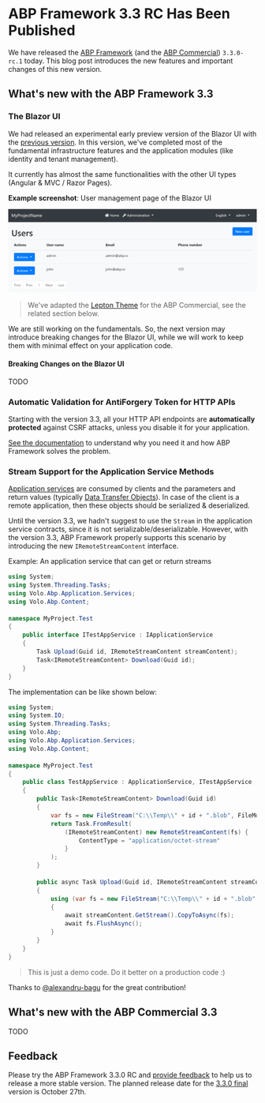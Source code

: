 # ABP Framework 3.3 RC Has Been Published

We have released the [ABP Framework](https://abp.io/) (and the [ABP Commercial](https://commercial.abp.io/)) `3.3.0-rc.1` today. This blog post introduces the new features and important changes of this new version.

## What's new with the ABP Framework 3.3

### The Blazor UI

We had released an experimental early preview version of the Blazor UI with the [previous version](https://blog.abp.io/abp/ABP-Framework-ABP-Commercial-3.2-RC-With-The-New-Blazor-UI). In this version, we've completed most of the fundamental infrastructure features and the application modules (like identity and tenant management).

It currently has almost the same functionalities with the other UI types (Angular & MVC / Razor Pages).

**Example screenshot**: User management page of the Blazor UI

![abp-blazor-ui](abp-blazor-ui.png)

> We've adapted the [Lepton Theme](https://commercial.abp.io/themes) for the ABP Commercial, see the related section below.

We are still working on the fundamentals. So, the next version may introduce breaking changes for the Blazor UI, while we will work to keep them with minimal effect on your application code.

#### Breaking Changes on the Blazor UI

TODO

### Automatic Validation for AntiForgery Token for HTTP APIs

Starting with the version 3.3, all your HTTP API endpoints are **automatically protected** against CSRF attacks, unless you disable it for your application.

[See the documentation](https://github.com/abpframework/abp/blob/dev/docs/en/CSRF-Anti-Forgery.md) to understand why you need it and how ABP Framework solves the problem.

### Stream Support for the Application Service Methods

[Application services](https://docs.abp.io/en/abp/latest/Application-Services) are consumed by clients and the parameters and return values (typically [Data Transfer Objects](https://docs.abp.io/en/abp/latest/Data-Transfer-Objects)). In case of the client is a remote application, then these objects should be serialized & deserialized.

Until the version 3.3, we hadn't suggest to use the `Stream` in the application service contracts, since it is not serializable/deserializable. However, with the version 3.3, ABP Framework properly supports this scenario by introducing the new `IRemoteStreamContent` interface.

Example: An application service that can get or return streams

````csharp
using System;
using System.Threading.Tasks;
using Volo.Abp.Application.Services;
using Volo.Abp.Content;

namespace MyProject.Test
{
    public interface ITestAppService : IApplicationService
    {
        Task Upload(Guid id, IRemoteStreamContent streamContent);
        Task<IRemoteStreamContent> Download(Guid id);
    }
}
````

The implementation can be like shown below:

````csharp
using System;
using System.IO;
using System.Threading.Tasks;
using Volo.Abp;
using Volo.Abp.Application.Services;
using Volo.Abp.Content;

namespace MyProject.Test
{
    public class TestAppService : ApplicationService, ITestAppService
    {
        public Task<IRemoteStreamContent> Download(Guid id)
        {
            var fs = new FileStream("C:\\Temp\\" + id + ".blob", FileMode.OpenOrCreate);
            return Task.FromResult(
                (IRemoteStreamContent) new RemoteStreamContent(fs) {
                    ContentType = "application/octet-stream" 
                }
            );
        }

        public async Task Upload(Guid id, IRemoteStreamContent streamContent)
        {
            using (var fs = new FileStream("C:\\Temp\\" + id + ".blob", FileMode.Create))
            {
                await streamContent.GetStream().CopyToAsync(fs);
                await fs.FlushAsync();
            }
        }
    }
}
````

> This is just a demo code. Do it better on a production code :)

Thanks to [@alexandru-bagu](https://github.com/alexandru-bagu) for the great contribution!

## What's new with the ABP Commercial 3.3

TODO

## Feedback

Please try the ABP Framework 3.3.0 RC and [provide feedback](https://github.com/abpframework/abp/issues/new) to help us to release a more stable version. The planned release date for the [3.3.0 final](https://github.com/abpframework/abp/milestone/44) version is October 27th.